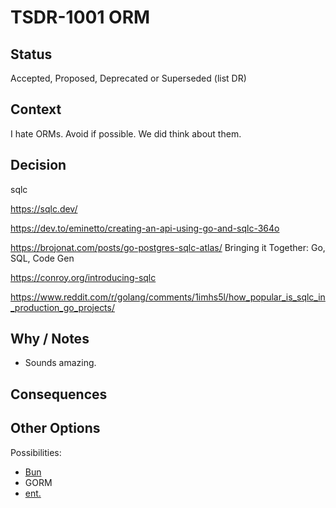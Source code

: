 # TSDR-1001 ORM

## Status

Accepted, Proposed, Deprecated or Superseded (list DR)

## Context

I hate ORMs. Avoid if possible. We did think about them.

## Decision

sqlc



https://sqlc.dev/

https://dev.to/eminetto/creating-an-api-using-go-and-sqlc-364o

https://brojonat.com/posts/go-postgres-sqlc-atlas/ Bringing it Together: Go, SQL, Code Gen

https://conroy.org/introducing-sqlc

https://www.reddit.com/r/golang/comments/1imhs5l/how_popular_is_sqlc_in_production_go_projects/


## Why / Notes

- Sounds amazing.

## Consequences

## Other Options

Possibilities:
- [Bun](https://bun.uptrace.dev/)
- GORM
- [ent.](https://entgo.io/)
